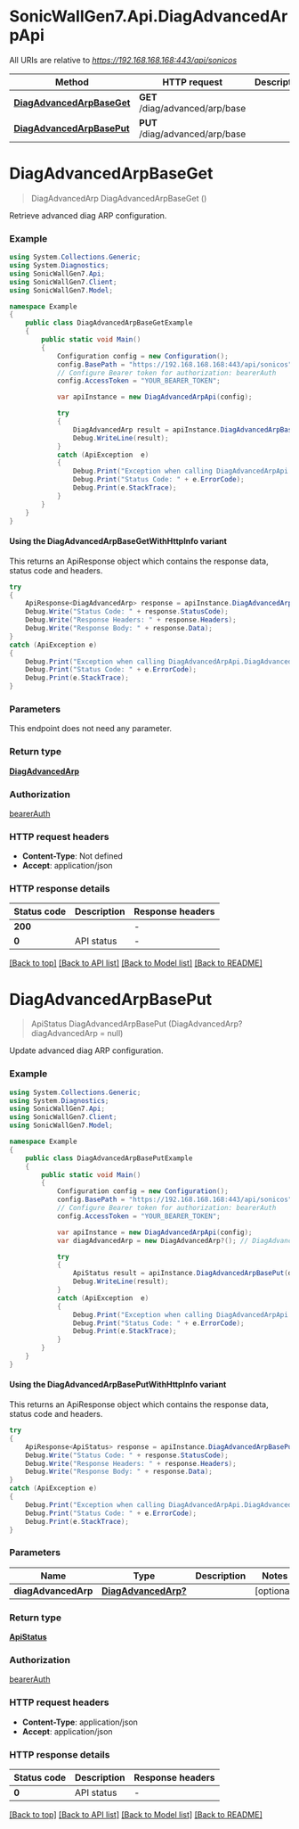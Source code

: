 # SonicWallGen7.Api.DiagAdvancedArpApi

All URIs are relative to *https://192.168.168.168:443/api/sonicos*

| Method | HTTP request | Description |
|--------|--------------|-------------|
| [**DiagAdvancedArpBaseGet**](DiagAdvancedArpApi.md#diagadvancedarpbaseget) | **GET** /diag/advanced/arp/base |  |
| [**DiagAdvancedArpBasePut**](DiagAdvancedArpApi.md#diagadvancedarpbaseput) | **PUT** /diag/advanced/arp/base |  |

<a id="diagadvancedarpbaseget"></a>
# **DiagAdvancedArpBaseGet**
> DiagAdvancedArp DiagAdvancedArpBaseGet ()



Retrieve advanced diag ARP configuration.

### Example
```csharp
using System.Collections.Generic;
using System.Diagnostics;
using SonicWallGen7.Api;
using SonicWallGen7.Client;
using SonicWallGen7.Model;

namespace Example
{
    public class DiagAdvancedArpBaseGetExample
    {
        public static void Main()
        {
            Configuration config = new Configuration();
            config.BasePath = "https://192.168.168.168:443/api/sonicos";
            // Configure Bearer token for authorization: bearerAuth
            config.AccessToken = "YOUR_BEARER_TOKEN";

            var apiInstance = new DiagAdvancedArpApi(config);

            try
            {
                DiagAdvancedArp result = apiInstance.DiagAdvancedArpBaseGet();
                Debug.WriteLine(result);
            }
            catch (ApiException  e)
            {
                Debug.Print("Exception when calling DiagAdvancedArpApi.DiagAdvancedArpBaseGet: " + e.Message);
                Debug.Print("Status Code: " + e.ErrorCode);
                Debug.Print(e.StackTrace);
            }
        }
    }
}
```

#### Using the DiagAdvancedArpBaseGetWithHttpInfo variant
This returns an ApiResponse object which contains the response data, status code and headers.

```csharp
try
{
    ApiResponse<DiagAdvancedArp> response = apiInstance.DiagAdvancedArpBaseGetWithHttpInfo();
    Debug.Write("Status Code: " + response.StatusCode);
    Debug.Write("Response Headers: " + response.Headers);
    Debug.Write("Response Body: " + response.Data);
}
catch (ApiException e)
{
    Debug.Print("Exception when calling DiagAdvancedArpApi.DiagAdvancedArpBaseGetWithHttpInfo: " + e.Message);
    Debug.Print("Status Code: " + e.ErrorCode);
    Debug.Print(e.StackTrace);
}
```

### Parameters
This endpoint does not need any parameter.
### Return type

[**DiagAdvancedArp**](DiagAdvancedArp.md)

### Authorization

[bearerAuth](../README.md#bearerAuth)

### HTTP request headers

 - **Content-Type**: Not defined
 - **Accept**: application/json


### HTTP response details
| Status code | Description | Response headers |
|-------------|-------------|------------------|
| **200** |  |  -  |
| **0** | API status |  -  |

[[Back to top]](#) [[Back to API list]](../README.md#documentation-for-api-endpoints) [[Back to Model list]](../README.md#documentation-for-models) [[Back to README]](../README.md)

<a id="diagadvancedarpbaseput"></a>
# **DiagAdvancedArpBasePut**
> ApiStatus DiagAdvancedArpBasePut (DiagAdvancedArp? diagAdvancedArp = null)



Update advanced diag ARP configuration.

### Example
```csharp
using System.Collections.Generic;
using System.Diagnostics;
using SonicWallGen7.Api;
using SonicWallGen7.Client;
using SonicWallGen7.Model;

namespace Example
{
    public class DiagAdvancedArpBasePutExample
    {
        public static void Main()
        {
            Configuration config = new Configuration();
            config.BasePath = "https://192.168.168.168:443/api/sonicos";
            // Configure Bearer token for authorization: bearerAuth
            config.AccessToken = "YOUR_BEARER_TOKEN";

            var apiInstance = new DiagAdvancedArpApi(config);
            var diagAdvancedArp = new DiagAdvancedArp?(); // DiagAdvancedArp? |  (optional) 

            try
            {
                ApiStatus result = apiInstance.DiagAdvancedArpBasePut(diagAdvancedArp);
                Debug.WriteLine(result);
            }
            catch (ApiException  e)
            {
                Debug.Print("Exception when calling DiagAdvancedArpApi.DiagAdvancedArpBasePut: " + e.Message);
                Debug.Print("Status Code: " + e.ErrorCode);
                Debug.Print(e.StackTrace);
            }
        }
    }
}
```

#### Using the DiagAdvancedArpBasePutWithHttpInfo variant
This returns an ApiResponse object which contains the response data, status code and headers.

```csharp
try
{
    ApiResponse<ApiStatus> response = apiInstance.DiagAdvancedArpBasePutWithHttpInfo(diagAdvancedArp);
    Debug.Write("Status Code: " + response.StatusCode);
    Debug.Write("Response Headers: " + response.Headers);
    Debug.Write("Response Body: " + response.Data);
}
catch (ApiException e)
{
    Debug.Print("Exception when calling DiagAdvancedArpApi.DiagAdvancedArpBasePutWithHttpInfo: " + e.Message);
    Debug.Print("Status Code: " + e.ErrorCode);
    Debug.Print(e.StackTrace);
}
```

### Parameters

| Name | Type | Description | Notes |
|------|------|-------------|-------|
| **diagAdvancedArp** | [**DiagAdvancedArp?**](DiagAdvancedArp?.md) |  | [optional]  |

### Return type

[**ApiStatus**](ApiStatus.md)

### Authorization

[bearerAuth](../README.md#bearerAuth)

### HTTP request headers

 - **Content-Type**: application/json
 - **Accept**: application/json


### HTTP response details
| Status code | Description | Response headers |
|-------------|-------------|------------------|
| **0** | API status |  -  |

[[Back to top]](#) [[Back to API list]](../README.md#documentation-for-api-endpoints) [[Back to Model list]](../README.md#documentation-for-models) [[Back to README]](../README.md)

